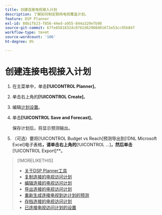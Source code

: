 ```yaml
---
title: 创建连接电视接入计划
description: 了解如何制定联网电视覆盖计划。
feature: DSP Planner
exl-id: 88b1fb23-f856-44ed-a955-844a329efb98
source-git-commit: 67fe8581832dc0762d62908d01672e53cc95b847
workflow-type: tm+mt
source-wordcount: '106'
ht-degree: 0%

---
```


# 创建连接电视接入计划

1. 在主菜单中，单击&#x200B;**[!UICONTROL Planner]**。

1. 单击右上角的&#x200B;**[!UICONTROL Create]**。

1. 编辑[计划设置](planner-settings.md)。

1. 单击&#x200B;**[!UICONTROL Save and Forecast]**。

   保存计划后，将显示预测输出。

1. （可选）要将[!UICONTROL Budget vs Reach]预测导出到[!DNL Microsoft Excel]电子表格&#x200B;**，请单击右上角的&#x200B;**&#x200B;[!UICONTROL ...]&#x200B;**，然后单击&#x200B;**&#x200B;[!UICONTROL Export]**。

>[!MORELIKETHIS]
>
>* [关于DSP Planner工具](planner-about.md)
>* [复制连接的电视访问计划](planner-duplicate.md)
>* [编辑连接的电视访问计划](planner-edit.md)
>* [导出连接的电视访问计划](planner-export.md)
>* [重新生成连接电视到达计划的预测](planner-forecast.md)
>* [存档连接的电视访问计划](planner-archive.md)
>* [已连接电视访问计划的设置](planner-settings.md)
